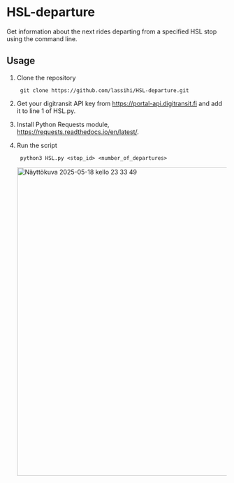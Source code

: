 # HSL-departure

Get information about the next rides departing from a specified HSL stop using the command line.

## Usage

1. Clone the repository

        git clone https://github.com/lassihi/HSL-departure.git

2. Get your digitransit API key from https://portal-api.digitransit.fi and add it to line 1 of HSL.py.

3. Install Python Requests module, https://requests.readthedocs.io/en/latest/.

4. Run the script
   
        python3 HSL.py <stop_id> <number_of_departures>

   <img width="707" alt="Näyttökuva 2025-05-18 kello 23 33 49" src="https://github.com/user-attachments/assets/67ad58bb-551c-45d9-80d5-2bbc0d14fc46" />
